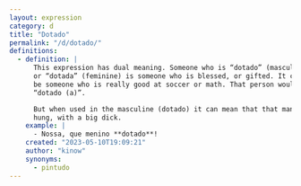 ```yaml
---
layout: expression
category: d
title: "Dotado"
permalink: "/d/dotado/"
definitions:
  - definition: |
      This expression has dual meaning. Someone who is “dotado” (masculine)
      or “dotada” (feminine) is someone who is blessed, or gifted. It could
      be someone who is really good at soccer or math. That person would be
      “dotado (a)”.

      But when used in the masculine (dotado) it can mean that that man is
      hung, with a big dick.
    example: |
      - Nossa, que menino **dotado**!
    created: "2023-05-10T19:09:21"
    author: "kinow"
    synonyms:
      - pintudo
---
```

